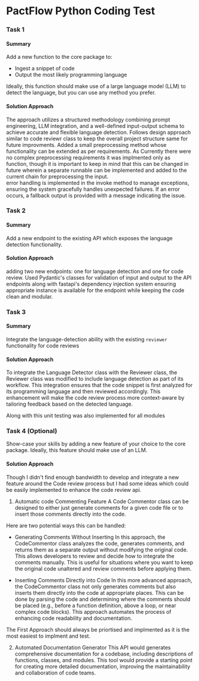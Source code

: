 # PactFlow Python Coding Test

### Task 1

#### Summary

Add a new function to the core package to:

-   Ingest a snippet of code
-   Output the most likely programming language

Ideally, this function should make use of a large language model (LLM) to detect the language, but you can use any method you prefer.

#### Solution Approach

The approach utilizes a structured methodology combining prompt engineering, LLM integration, and a well-defined input-output schema to achieve accurate and flexible language detection. Follows design approach similar to code reviewr class to keep the overall project structure same for future improvments.
Added a small preprocessing method whose functionality can be extended as per requirements. As Currently there were no complex preprocessing requirements it was implmented only as function, though it is important to keep in mind that this can be changed in future wherein a separate runnable can be implemented and added to the current chain for preprocessing the input.   
error handling is implemented in the invoke method to manage exceptions, ensuring the system gracefully handles unexpected failures. If an error occurs, a fallback output is provided with a message indicating the issue.

### Task 2

#### Summary

Add a new endpoint to the existing API which exposes the language detection functionality.

#### Solution Approach

adding two new endpoints: one for language detection and one for code review. Used Pydantic's classes for validation of input and output to the API endpoints along with fastapi's dependency injection system ensuring appropriate instance is available for the endpoint while keeping the code clean and modular.

### Task 3

#### Summary

Integrate the language-detection ability with the existing `reviewer` functionality for code reviews

#### Solution Approach

To integrate the Language Detector class with the Reviewer class, the Reviewer class was modified to include language detection as part of its workflow. 
This integration ensures that the code snippet is first analyzed for its programming language and then reviewed accordingly. This enhancement will make the code review process more context-aware by tailoring feedback based on the detected language. 

Along with this unit testing was also implemented for all modules 

### Task 4 (Optional)

Show-case your skills by adding a new feature of your choice to the core package. Ideally, this feature should make use of an LLM.

#### Solution Approach

Though I didn't find enough bandwidth to develop and integrate a new feature around the Code review process but I had some ideas which could be easily implemented to enhance the code review api.

1. Automatic code Commenting Feature
A Code Commentor class can be designed to either just generate comments for a given code file or to insert those comments directly into the code.

Here are two potential ways this can be handled:

- Generating Comments Without Inserting
In this approach, the CodeCommentor class analyzes the code, generates comments, and returns them as a separate output without modifying the original code. 
This allows developers to review and decide how to integrate the comments manually. This is useful for situations where you want to keep the original code unaltered and review comments before applying them.

- Inserting Comments Directly into Code
In this more advanced approach, the CodeCommentor class not only generates comments but also inserts them directly into the code at appropriate places. This can be done by parsing the code and determining where the comments should be placed (e.g., before a function definition, above a loop, or near complex code blocks). This approach automates the process of enhancing code readability and documentation.

The First Approach should always be priortised and implmented as it is the most easiest to implment and test.

2. Automated Documentation Generator
This API would generates comprehensive documentation for a codebase, including descriptions of functions, classes, and modules. This tool would provide a starting point for creating more detailed documentation, improving the maintainability and collaboration of code teams.
